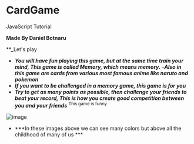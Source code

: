 # CardGame
 JavaScript Tutorial

   **Made By Daniel Botnaru**
                                          
					  
   **_Let's play
					   

- ***You will have fun playing this game, but at the same time train your mind,
This game is called Memory, which means memory.***
-***Also in this game are cards from various most famous anime
like naruto and pokemon***
- ***If you want to be challenged in a memory game, this game is for you***
- ***Try to get as _many points as possible_, then challenge your friends to beat your record,
This is how you create good competition between you and your friends***
<sup>This game is funny</sup>



![image](https://user-images.githubusercontent.com/124572811/235663338-2e20a339-53fd-4f8d-ac89-c70034505073.png)

- ***In these images above we can see many colors but above all the childhood of many of us ***


	
